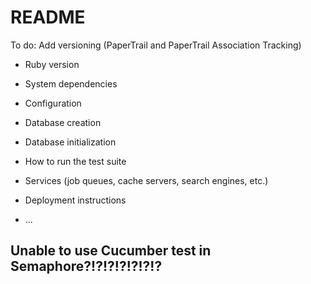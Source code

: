# README

To do:
Add versioning (PaperTrail and PaperTrail Association Tracking)

* Ruby version

* System dependencies

* Configuration

* Database creation

* Database initialization

* How to run the test suite

* Services (job queues, cache servers, search engines, etc.)

* Deployment instructions

* ...

## Unable to use Cucumber test in Semaphore?!?!?!?!?!?!?